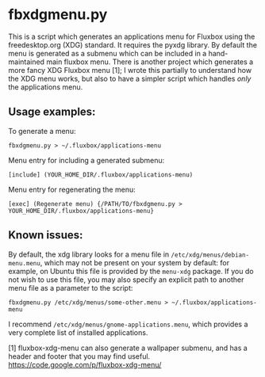 fbxdgmenu.py
============

This is a script which generates an applications menu for Fluxbox using
the freedesktop.org (XDG) standard. It requires the pyxdg library. By
default the menu is generated as a submenu which can be included in a
hand-maintained main fluxbox menu.  There is another project which
generates a more fancy XDG Fluxbox menu [1]; I wrote this partially to
understand how the XDG menu works, but also to have a simpler script
which handles *only* the applications menu.

Usage examples:
---------------

To generate a menu:

    fbxdgmenu.py > ~/.fluxbox/applications-menu

Menu entry for including a generated submenu:

    [include] (YOUR_HOME_DIR/.fluxbox/applications-menu)

Menu entry for regenerating the menu:

    [exec] (Regenerate menu) {/PATH/TO/fbxdgmenu.py > YOUR_HOME_DIR/.fluxbox/applications-menu}

Known issues:
-------------

By default, the xdg library looks for a menu file in `/etc/xdg/menus/debian-menu.menu`, which may not be present on your system by default: for example, on Ubuntu this file is provided by the `menu-xdg` package. If you do not wish to use this file, you may also specify an explicit path to another menu file as a parameter to the script:

    fbxdgmenu.py /etc/xdg/menus/some-other.menu > ~/.fluxbox/applications-menu

I recommend `/etc/xdg/menus/gnome-applications.menu`, which provides a very complete list of installed applications.

[1] fluxbox-xdg-menu can also generate a wallpaper submenu, and has a header and footer that you may find useful. https://code.google.com/p/fluxbox-xdg-menu/
